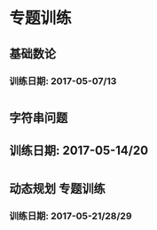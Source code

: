 # 专题训练

## 基础数论
### 训练日期: 2017-05-07/13
# 
## 字符串问题
## 训练日期: 2017-05-14/20
# 
## 动态规划 专题训练
### 训练日期: 2017-05-21/28/29
